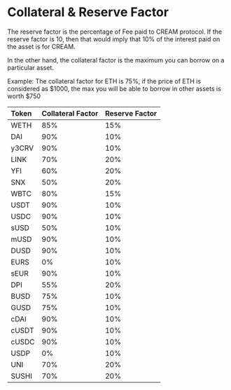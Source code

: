 # Collateral & Reserve Factor

The reserve factor is the percentage of Fee paid to CREAM protocol. If the reserve factor is 10, then that would imply that 10% of the interest paid on the asset is for CREAM.

In the other hand, the collateral factor is the maximum you can borrow on a particular asset.

Example: The collateral factor for ETH is 75%, if the price of ETH is considered as $1000, the max you will be able to borrow in other assets is worth $750

| Token | Collateral Factor | Reserve Factor |
| :--- | :--- | :--- |
| WETH | 85% | 15% |
| DAI | 90% | 10% |
| y3CRV | 90% | 10% |
| LINK | 70% | 20% |
| YFI | 60% | 20% |
| SNX | 50% | 20% |
| WBTC | 80% | 15% |
| USDT | 90% | 10% |
| USDC | 90% | 10% |
| sUSD | 50% | 10% |
| mUSD | 90% | 10% |
| DUSD | 90% | 10% |
| EURS | 0% | 10% |
| sEUR | 90% | 10% |
| DPI | 55% | 20% |
| BUSD | 75% | 10% |
| GUSD | 75% | 10% |
| cDAI | 90% | 10% |
| cUSDT | 90% | 10% |
| cUSDC | 90% | 10% |
| USDP | 0% | 10% |
| UNI | 70% | 20% |
| SUSHI | 70% | 20% |




